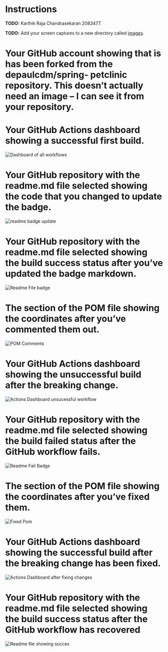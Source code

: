 # Instructions
**TODO:** Karthik Raja Chandrasekaran 2083477.

**TODO:** Add your screen captures to a new directory called [images](images).


# Your GitHub account showing that is has been forked from the depaulcdm/spring- petclinic repository. This doesn’t actually need an image – I can see it from your repository.

# Your GitHub Actions dashboard showing a successful first build.
 ![Dashboard of all workflows](https://github.com/karthikChandrasekaran10/spring-petclinic/blob/master/images/Dashboard%20all%20workflows.png)


# Your GitHub repository with the readme.md file selected showing the code that you changed to update the badge.

![readme badge update](https://github.com/karthikChandrasekaran10/spring-petclinic/blob/master/images/Update%20Badge%20Code.png)

# Your GitHub repository with the readme.md file selected showing the build success status after you’ve updated the badge markdown.

![Readme File badge](https://github.com/karthikChandrasekaran10/spring-petclinic/blob/master/images/Readme%20after%20badge%20update.png)

# The section of the POM file showing the coordinates after you’ve commented them out.

![POM Comments](https://github.com/karthikChandrasekaran10/spring-petclinic/blob/master/images/Changes%20in%20Pom.png)

# Your GitHub Actions dashboard showing the unsuccessful build after the breaking change.

![Actions Dashboard unsucessful workflow](https://github.com/karthikChandrasekaran10/spring-petclinic/blob/master/images/Actions%20unsuccessful%20after%20POM.png)

# Your GitHub repository with the readme.md file selected showing the build failed status after the GitHub workflow fails.

![Readme Fail Badge](https://github.com/karthikChandrasekaran10/spring-petclinic/blob/master/images/ReadMe%20file%20fail.png)

# The section of the POM file showing the coordinates after you’ve fixed them.

![Fixed Pom](https://github.com/karthikChandrasekaran10/spring-petclinic/blob/master/images/Fixed%20Pom.png)

# Your GitHub Actions dashboard showing the successful build after the breaking change has been fixed.

![Actions Dashboard after fixing changes](https://github.com/karthikChandrasekaran10/spring-petclinic/blob/master/images/Actions%20dashboard%20after%20fixing%20changes.png)

# Your GitHub repository with the readme.md file selected showing the build success status after the GitHub workflow has recovered

![Readme file showing succes ](https://github.com/karthikChandrasekaran10/spring-petclinic/blob/master/images/Readme%20badge%20after%20uncommenting%20Pom.png)


